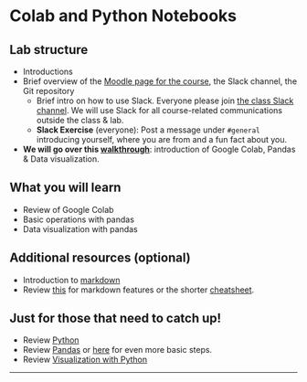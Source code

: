 # Colab and Python Notebooks

## Lab structure

- Introductions
- Brief overview of the [Moodle page for the course](https://moodle.unil.ch/course/view.php?id=27761), the Slack channel, the Git repository
  - Brief intro on how to use Slack. Everyone please join [the class Slack channel](https://join.slack.com/t/datasciencema-l7g7330/shared_invite/zt-23njnf5hu-7Hl5AooM1iE4sAy5Tx2~XA). We will use Slack for all course-related communications outside the class & lab.
  - **Slack Exercise** (everyone): Post a message under `#general` introducing yourself, where you are from and a fun fact about you.
- **We will go over this [walkthrough](https://github.com/michalis0/DataScience_and_MachineLearning/blob/master/02-review-pandas/Week_2.ipynb)**: introduction of Google Colab, Pandas & Data visualization.

## What you will learn 
- Review of Google Colab
- Basic operations with pandas
- Data visualization with pandas 

## Additional resources (optional)
- Introduction to [markdown](https://colab.research.google.com/notebooks/markdown_guide.ipynb)
- Review [this](https://www.markdownguide.org/basic-syntax/) for markdown features or the shorter [cheatsheet](https://github.com/adam-p/markdown-here/wiki/Markdown-Cheatsheet).

    
## Just for those that need to catch up!
 - Review [Python](https://www.kaggle.com/learn/python)
 - Review [Pandas](https://www.kaggle.com/learn/pandas) or [here](https://github.com/michalis0/Business-Intelligence-and-Analytics/blob/master/labs/02%20-%20Pandas%20and%20Python/walkthroughs/02_1_Selecting_Subsets_with_%5B_%5D%2C_loc_and_iloc.ipynb) for even more basic steps.
 - Review [Visualization with Python](https://www.kaggle.com/learn/data-visualization)



---
